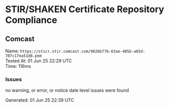 # STIR/SHAKEN Certificate Repository Compliance

## Comcast

Name: `https://sticr.stir.comcast.com/9626b776-63ae-405b-a65d-707c17ea51d8.pem`\
Tested At: 01 Jun 25 22:29 UTC\
Time: 116ms

### Issues

no warning, or error, or notice date level issues were found

Generated: 01 Jun 25 22:39 UTC